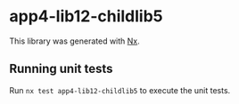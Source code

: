 # app4-lib12-childlib5

This library was generated with [Nx](https://nx.dev).

## Running unit tests

Run `nx test app4-lib12-childlib5` to execute the unit tests.
